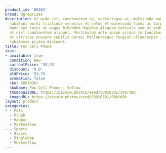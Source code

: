 ```yaml
---
product_id: '00183'
brand: Ogreprises
description: Ut pede est, condimentum id, scelerisque ac, malesuada non, quam. Pellentesque
  habitant morbi tristique senectus et netus et malesuada fames ac turpis egestas.
  Nunc sed lacus at augue bibendum dapibus.Aliquam vehicula sem ut pede. In at nulla
  at nisl condimentum aliquet. Vestibulum ante ipsum primis in faucibus orci luctus
  et ultrices posuere cubilia Curae; Pellentesque feugiat ullamcorper ipsum. In hac
  habitasse platea dictumst.
title: Foo Cell Phone
skus:
- available: true
  condition: New
  currentPrice: '53.75'
  discount: '0.0'
  oldPrice: '53.75'
  promotion: false
  sku: S0018301
  skuName: Foo Cell Phone - Yellow
  thumbnailURL: https://picsum.photos/seed/S0018301/300/300
  imageURL: https://picsum.photos/seed/S0018301/600/600
layout: product
categories:
- - Pets
  - Plugh
  - Happor
  - Murkmellow
- - Sports
  - Girzes
  - Dinglebop
  - Murkmellow
---
```

